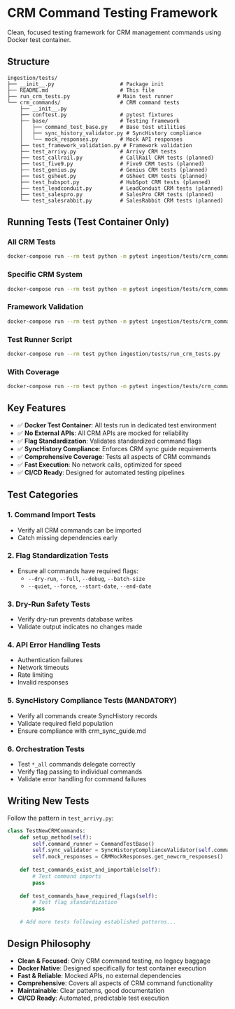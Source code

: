 # CRM Command Testing Framework

Clean, focused testing framework for CRM management commands using Docker test container.

## Structure

```
ingestion/tests/
├── __init__.py                     # Package init
├── README.md                       # This file
├── run_crm_tests.py               # Main test runner
└── crm_commands/                   # CRM command tests
    ├── __init__.py
    ├── conftest.py                 # pytest fixtures
    ├── base/                       # Testing framework
    │   ├── command_test_base.py    # Base test utilities
    │   ├── sync_history_validator.py # SyncHistory compliance
    │   └── mock_responses.py       # Mock API responses
    ├── test_framework_validation.py # Framework validation
    ├── test_arrivy.py              # Arrivy CRM tests
    ├── test_callrail.py            # CallRail CRM tests (planned)
    ├── test_five9.py               # Five9 CRM tests (planned)
    ├── test_genius.py              # Genius CRM tests (planned)
    ├── test_gsheet.py              # GSheet CRM tests (planned)
    ├── test_hubspot.py             # HubSpot CRM tests (planned)
    ├── test_leadconduit.py         # LeadConduit CRM tests (planned)
    ├── test_salespro.py            # SalesPro CRM tests (planned)
    └── test_salesrabbit.py         # SalesRabbit CRM tests (planned)
```

## Running Tests (Test Container Only)

### All CRM Tests
```bash
docker-compose run --rm test python -m pytest ingestion/tests/crm_commands/ -v
```

### Specific CRM System
```bash
docker-compose run --rm test python -m pytest ingestion/tests/crm_commands/test_arrivy.py -v
```

### Framework Validation
```bash
docker-compose run --rm test python -m pytest ingestion/tests/crm_commands/test_framework_validation.py -v
```

### Test Runner Script
```bash
docker-compose run --rm test python ingestion/tests/run_crm_tests.py
```

### With Coverage
```bash
docker-compose run --rm test python -m pytest ingestion/tests/crm_commands/ --cov=ingestion.management.commands --cov-report=html
```

## Key Features

- ✅ **Docker Test Container**: All tests run in dedicated test environment
- ✅ **No External APIs**: All CRM APIs are mocked for reliability
- ✅ **Flag Standardization**: Validates standardized command flags
- ✅ **SyncHistory Compliance**: Enforces CRM sync guide requirements  
- ✅ **Comprehensive Coverage**: Tests all aspects of CRM commands
- ✅ **Fast Execution**: No network calls, optimized for speed
- ✅ **CI/CD Ready**: Designed for automated testing pipelines

## Test Categories

### 1. Command Import Tests
- Verify all CRM commands can be imported
- Catch missing dependencies early

### 2. Flag Standardization Tests  
- Ensure all commands have required flags:
  - `--dry-run`, `--full`, `--debug`, `--batch-size`
  - `--quiet`, `--force`, `--start-date`, `--end-date`

### 3. Dry-Run Safety Tests
- Verify dry-run prevents database writes
- Validate output indicates no changes made

### 4. API Error Handling Tests
- Authentication failures
- Network timeouts  
- Rate limiting
- Invalid responses

### 5. SyncHistory Compliance Tests (MANDATORY)
- Verify all commands create SyncHistory records
- Validate required field population
- Ensure compliance with crm_sync_guide.md

### 6. Orchestration Tests
- Test `*_all` commands delegate correctly
- Verify flag passing to individual commands
- Validate error handling for command failures

## Writing New Tests

Follow the pattern in `test_arrivy.py`:

```python
class TestNewCRMCommands:
    def setup_method(self):
        self.command_runner = CommandTestBase()
        self.sync_validator = SyncHistoryComplianceValidator(self.command_runner)
        self.mock_responses = CRMMockResponses.get_newcrm_responses()
    
    def test_commands_exist_and_importable(self):
        # Test command imports
        pass
    
    def test_commands_have_required_flags(self):
        # Test flag standardization
        pass
    
    # Add more tests following established patterns...
```

## Design Philosophy

- **Clean & Focused**: Only CRM command testing, no legacy baggage
- **Docker Native**: Designed specifically for test container execution
- **Fast & Reliable**: Mocked APIs, no external dependencies
- **Comprehensive**: Covers all aspects of CRM command functionality
- **Maintainable**: Clear patterns, good documentation
- **CI/CD Ready**: Automated, predictable test execution
